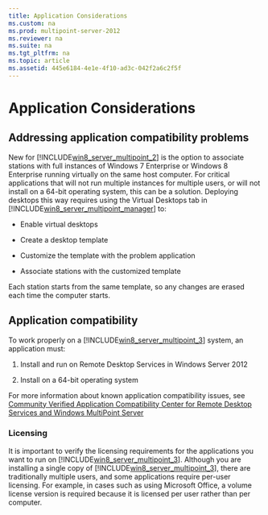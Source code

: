 ```yaml
---
title: Application Considerations
ms.custom: na
ms.prod: multipoint-server-2012
ms.reviewer: na
ms.suite: na
ms.tgt_pltfrm: na
ms.topic: article
ms.assetid: 445e6184-4e1e-4f10-ad3c-042f2a6c2f5f
---
```

# Application Considerations
  
## Addressing application compatibility problems  
New for [!INCLUDE[win8_server_multipoint_2](../Token/win8_server_multipoint_2_md.md)] is the option to associate stations with full instances of Windows 7 Enterprise or Windows 8 Enterprise running virtually on the same host computer. For critical applications that will not run multiple instances for multiple users, or will not install on a 64\-bit operating system, this can be a solution. Deploying desktops this way requires using the Virtual Desktops tab in [!INCLUDE[win8_server_multipoint_manager](../Token/win8_server_multipoint_manager_md.md)] to:  
  
-   Enable virtual desktops  
  
-   Create a desktop template  
  
-   Customize the template with the problem application  
  
-   Associate stations with the customized template  
  
Each station starts from the same template, so any changes are erased each time the computer starts.  
  
## Application compatibility  
To work properly on a [!INCLUDE[win8_server_multipoint_3](../Token/win8_server_multipoint_3_md.md)] system, an application must:  
  
1.  Install and run on Remote Desktop Services in Windows Server 2012  
  
2.  Install on a 64\-bit operating system  
  
For more information about known application compatibility issues, see [Community Verified Application Compatibility Center for Remote Desktop Services and Windows MultiPoint Server](http://rdcompatibility.com/compatibility/Default.aspx?&srv=4)  
  
### Licensing  
It is important to verify the licensing requirements for the applications you want to run on [!INCLUDE[win8_server_multipoint_3](../Token/win8_server_multipoint_3_md.md)]. Although you are installing a single copy of [!INCLUDE[win8_server_multipoint_3](../Token/win8_server_multipoint_3_md.md)], there are traditionally multiple users, and some applications require per\-user licensing. For example, in cases such as using Microsoft Office, a volume license version is required because it is licensed per user rather than per computer.  
  
